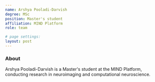 ```yaml
---
name: Arshya Pooladi-Darvish
degree: MSc
position: Master's student
affiliation: MIND Platform
role: team

# page settings:
layout: post
---
```


### About

Arshya Pooladi-Darvish is a Master's student at the MIND Platform, conducting research in neuroimaging and computational neuroscience.